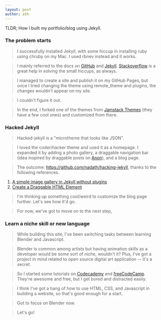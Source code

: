 ```yaml
---
layout: post
author: ath
---
```


TLDR; How I built my portfolio/blog using Jekyll.

### The problem starts

> I successfully installed Jekyll, with some hiccup in installing ruby using chruby on my Mac. I used rbnev instead and it works. 

> I mainly referred to the docs on [GitHub](https://docs.github.com/en/pages/setting-up-a-github-pages-site-with-jekyll/about-github-pages-and-jekyll) and [Jekyll](https://jekyllrb.com/docs/installation/). [Stackoverflow](https://stackoverflow.com) is a great help in solving the small hiccups, as always.

> I managed to create a site and publish it on my GitHub Pages, but once I tried changing the theme using remote_theme and plugins, the changes wouldn't appear on my site. 

>I couldn't figure it out. 

> In the end, I forked one of the themes from [Jamstack Themes](https://jamstackthemes.dev/ssg/jekyll/) (they have a few cool ones) and customized from there.

### Hacked Jekyll

> Hacked-jekyll is a "microtheme that looks like JSON". 

> I loved the coder/hacker theme and used it as a homepage. I expanded it by adding a photo gallery, a draggable navigation bar (idea inspired by draggable posts on [Anon](http://anon.com.hk)), and a blog page. 

> The outcome: <https://github.com/nadath/hacking-jekyll>, thanks to the following references.
1. [A simple image gallery in Jekyll without plugins](https://dmnfarrell.github.io/software/jekyll-galleries)
2. [Create a Draggable HTML Element](https://www.w3schools.com/howto/howto_js_draggable.asp)

> I'm thinking up something cool/weird to customize the blog page further. Let's see how it'd go.

> For now, we've got to move on to the next step,

### Learn a niche skill or new language

> While building this site, I've been switching tasks between learning Blender and Javascript. 

> Blender is common among artists but having animation skills as a developer would be some sort of niche, wouldn't it? Plus, I've got a project in mind related to open source digital art application -- it's a secret. 

> So I started some tutorials on [Codecademy](https://www.codecademy.com/learn) and [freeCodeCamp](https://www.freecodecamp.org). They're awesome and free, but I get bored and distracted easily. 

> I think I've got a hang of how to use HTML, CSS, and Javascript in building a website, so that's good enough for a start.

> Got to focus on Blender now.

> Let's go!






